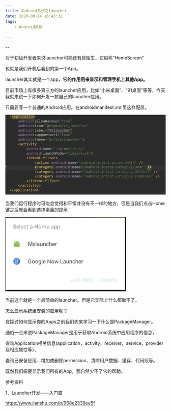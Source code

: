 ```yaml
---
title: Android系统之launcher
date: 2020-09-14 16:43:32
tags:
	- Android系统

---
```


--

对于初级开发者来说launcher可能还有些陌生，它俗称“HomeScreen”

也就是我们开机后看到的第一个App。

launcher其实就是一个app，**它的作用用来显示和管理手机上其他App。**

目前市场上有很多第三方的launcher应用，比如“小米桌面”、“91桌面”等等，今天我就来说一下如何开发一款自己的launcher应用。

只需要写一个普通的Android应用。在androidmanifest.xml里这样配置。

![img](../images/random_name/708890-d08d130feeea5780.webp)

当我们运行程序时可能会觉得和平常并没有不一样的地方，但是当我们点击Home键之后就会看到选择桌面的提示：

![img](../images/random_name/708890-bc1bd7bb5560c477.webp)



当前这个就是一个最简单的launcher。但是它实际上什么都做不了。

怎么显示系统里安装的应用呢？

在探讨如何显示你的Apps之前我们先来学习一下什么是PackageManager。

通俗一点来说PackageManager是用于获取Android系统中应用程序的信息，

查询Application相关信息(application，activity，receiver，service，provider及相应属性等）、

查询已安装应用、增加或删除permission、清除用户数据、缓存，代码段等。

既然我们需要显示我们所有的App，那自然少不了它的帮助。



参考资料

1、Launcher开发——入门篇

https://www.jianshu.com/p/968e2339ee5f